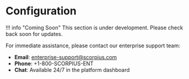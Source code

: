 # Configuration

!!! info "Coming Soon"
    This section is under development. Please check back soon for updates.

For immediate assistance, please contact our enterprise support team:

- **Email**: [enterprise-support@scorpius.com](mailto:enterprise-support@scorpius.com)
- **Phone**: +1-800-SCORPIUS-ENT
- **Chat**: Available 24/7 in the platform dashboard
